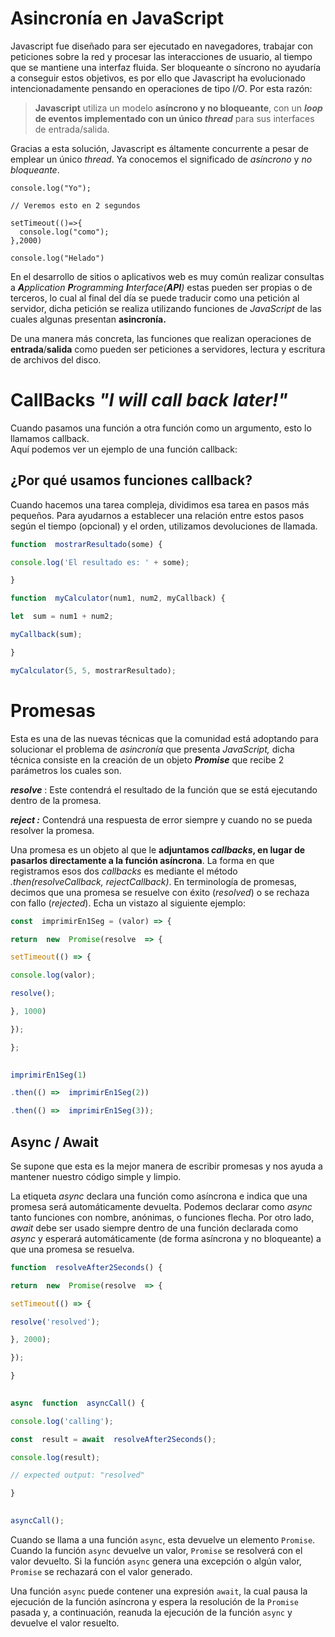 # Asincronía en JavaScript
Javascript fue diseñado para ser ejecutado en navegadores, trabajar con peticiones sobre la red y procesar las interacciones de usuario, al tiempo que se mantiene una interfaz fluida. Ser bloqueante o síncrono no ayudaría a conseguir estos objetivos, es por ello que Javascript ha evolucionado intencionadamente pensando en operaciones de tipo _I/O_. Por esta razón:

> **Javascript** utiliza un modelo **asíncrono y no bloqueante**, con un **_loop_ de eventos implementado con un único _thread_** para sus interfaces de entrada/salida.

Gracias a esta solución, Javascript es áltamente concurrente a pesar de emplear un único _thread_. Ya conocemos el significado de _asíncrono_ y _no bloqueante_.

```
console.log("Yo");

// Veremos esto en 2 segundos

setTimeout(()=>{
  console.log("como");
},2000)

console.log("Helado")
```
En el desarrollo de sitios o aplicativos web es muy común realizar consultas a **_A_**_pplication_ **_P_**_rogramming_ **_I_**_nterface(_**_API_**_)_ estas pueden ser propias o de terceros, lo cual al final del día se puede traducir como una petición al servidor, dicha petición se realiza utilizando funciones de _JavaScript_ de las cuales algunas presentan **asincronía.**

De una manera más concreta, las funciones que realizan operaciones de **entrada**/**salida** como pueden ser peticiones a servidores, lectura y escritura de archivos del disco.

# CallBacks _"I will call back later!"_

Cuando pasamos una función a otra función como un argumento, esto lo llamamos callback.  
Aquí podemos ver un ejemplo de una función callback:

## ¿Por qué usamos funciones callback?

Cuando hacemos una tarea compleja, dividimos esa tarea en pasos más pequeños. Para ayudarnos a establecer una relación entre estos pasos según el tiempo (opcional) y el orden, utilizamos devoluciones de llamada.

```javascript
function  mostrarResultado(some) {

console.log('El resultado es: ' + some);

}

function  myCalculator(num1, num2, myCallback) {

let  sum = num1 + num2;

myCallback(sum);

}

myCalculator(5, 5, mostrarResultado);

```

# Promesas

Esta es una de las nuevas técnicas que la comunidad está adoptando para solucionar el problema de _asincronía_ que presenta _JavaScript,_ dicha técnica consiste en la creación de un objeto **_Promise_** que recibe 2 parámetros los cuales son.

**_resolve_** : Este contendrá el resultado de la función que se está ejecutando dentro de la promesa.

**_reject :_** Contendrá una respuesta de error siempre y cuando no se pueda resolver la promesa.

Una promesa es un objeto al que le **adjuntamos _callbacks_, en lugar de pasarlos directamente a la función asíncrona**. La forma en que registramos esos dos _callbacks_ es mediante el método _.then(resolveCallback, rejectCallback)_. En terminología de promesas, decimos que una promesa se resuelve con éxito (_resolved_) o se rechaza con fallo (_rejected_). Echa un vistazo al siguiente ejemplo:

```javascript
const  imprimirEn1Seg = (valor) => {

return  new  Promise(resolve  => {

setTimeout(() => {

console.log(valor);

resolve();

}, 1000)

});

};

  
imprimirEn1Seg(1)

.then(() =>  imprimirEn1Seg(2))

.then(() =>  imprimirEn1Seg(3));

```

## Async / Await

Se supone que esta es la mejor manera de escribir promesas y nos ayuda a mantener nuestro código simple y limpio.

La etiqueta _async_ declara una función como asíncrona e indica que una promesa será automáticamente devuelta. Podemos declarar como _async_ tanto funciones con nombre, anónimas, o funciones flecha. Por otro lado, _await_ debe ser usado siempre dentro de una función declarada como _async_ y esperará automáticamente (de forma asíncrona y no bloqueante) a que una promesa se resuelva.

```javascript
function  resolveAfter2Seconds() {

return  new  Promise(resolve  => {

setTimeout(() => {

resolve('resolved');

}, 2000);

});

}

 
async  function  asyncCall() {

console.log('calling');

const  result = await  resolveAfter2Seconds();

console.log(result);

// expected output: "resolved"

}
 

asyncCall();

```
Cuando se llama a una función `async`, esta devuelve un elemento `Promise`. Cuando la función `async` devuelve un valor, `Promise` se resolverá con el valor devuelto. Si la función `async` genera una excepción o algún valor, `Promise` se rechazará con el valor generado.

Una función `async` puede contener una expresión `await`, la cual pausa la ejecución de la función asíncrona y espera la resolución de la `Promise` pasada y, a continuación, reanuda la ejecución de la función `async` y devuelve el valor resuelto.
